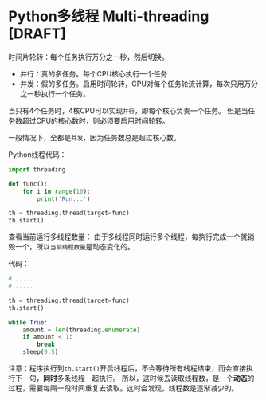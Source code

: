 # Python多线程 Multi-threading [DRAFT]

时间片轮转：每个任务执行万分之一秒，然后切换。

- 并行：真的多任务。每个CPU核心执行一个任务
- 并发：假的多任务。启用时间轮转，CPU对每个任务轮流计算，每次只用万分之一秒执行一个任务。

当只有4个任务时，4核CPU可以实现`并行`，即每个核心负责一个任务。
但是当任务数超过CPU的核心数时，则必须要启用时间轮转。

一般情况下，全都是`并发`，因为任务数总是超过核心数。

Python线程代码：
```py
import threading

def func():
    for i in range(10):
        print('Run...')

th = threading.thread(target=func)
th.start()
```

查看当前运行多线程数量：
由于多线程同时运行多个线程，每执行完成一个就销毁一个，所以`当前线程数量`是动态变化的。

代码：
```py
# .....
# .....

th = threading.thread(target=func)
th.start()

while True:
    amount = len(threading.enumerate)
    if amount < 1:
        break
    sleep(0.5)
```
注意：程序执行到`th.start()`开启线程后，不会等待所有线程结束，而会直接执行下一句，**同时**多条线程一起执行。
所以，这时候去读取线程数，是一个**动态**的过程，需要每隔一段时间重复去读取。这时会发现，线程数是逐渐减少的。
